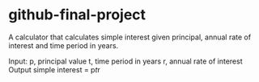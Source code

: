 # github-final-project

A calculator that calculates simple interest given principal, annual rate of interest and time period in years.

Input:
   p, principal value
   t, time period in years
   r, annual rate of interest
Output
   simple interest = p*t*r
   

